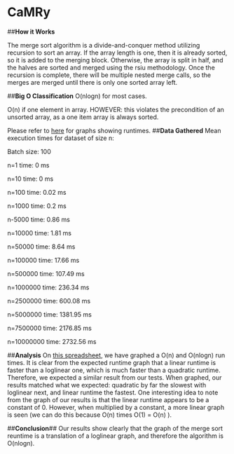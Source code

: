 # CaMRy

##**How it Works**

The merge sort algorithm is a divide-and-conquer method utilizing recursion to sort an array. If the array length is one, then it is already sorted, so it is added to the merging block. Otherwise, the array is split in half, and the halves are sorted and merged using the rsiu methodology. Once the recursion is complete, there will be multiple nested merge calls, so the merges are merged until there is only one sorted array left.

##**Big O Classification**
O(nlogn) for most cases.

O(n) if one element in array. HOWEVER: this violates the precondition of an unsorted array, as a one item array is always sorted.

Please refer to [here](https://docs.google.com/spreadsheets/d/1di-cIgPVuNcyNbaXlrJYO38TMVXGVqyL1_0YpZwaboE/pubhtml#) for graphs showing runtimes.
##**Data Gathered**
Mean execution times for dataset of size n:

Batch size: 100

n=1        time: 0 ms

n=10       time: 0 ms

n=100      time: 0.02 ms

n=1000     time: 0.2 ms

n-5000     time: 0.86 ms

n=10000    time: 1.81 ms

n=50000    time: 8.64 ms

n=100000   time: 17.66 ms

n=500000   time: 107.49 ms

n=1000000  time: 236.34 ms

n=2500000  time: 600.08 ms

n=5000000  time: 1381.95 ms

n=7500000  time: 2176.85 ms

n=10000000 time: 2732.56 ms

##**Analysis**
On [this spreadsheet](https://docs.google.com/spreadsheets/d/1di-cIgPVuNcyNbaXlrJYO38TMVXGVqyL1_0YpZwaboE/pubhtml#), we have graphed a O(n) and O(nlogn) run times. It is clear from the expected runtime graph that a linear runtime is faster than a loglinear one, which is much faster than a quadratic runtime. Therefore, we expected a similar result from our tests. When graphed, our results matched what we expected: quadratic by far the slowest with loglinear next, and linear runtime the fastest. One interesting idea to note from the graph of our results is that the linear runtime appears to be a constant of 0. However, when multiplied by a constant, a more linear graph is seen (we can do this because O(n) times O(1) = O(n) ). 

##**Conclusion**##
Our results show clearly that the graph of the merge sort reuntime is a translation of a loglinear graph, and therefore the algorithm is O(nlogn).
